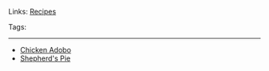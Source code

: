 Links: [Recipes](Recipes.md)

Tags: 

---

- [Chicken Adobo](Chicken%20Adobo.md)
- [Shepherd's Pie](Shepherd's%20Pie.md)